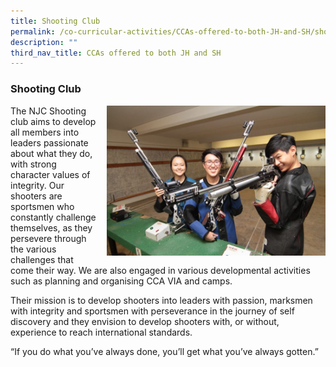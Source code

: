 ```yaml
---
title: Shooting Club
permalink: /co-curricular-activities/CCAs-offered-to-both-JH-and-SH/shooting-club/
description: ""
third_nav_title: CCAs offered to both JH and SH
---
```

### Shooting Club

<img src="/images/shooting1.png" style="width:350px;height:240px;margin-left:15px;" align = "right"> The NJC Shooting club aims to develop all members into leaders passionate about what they do, with strong character values of integrity. Our shooters are sportsmen who constantly challenge themselves, as they persevere through the various challenges that come their way. We are also engaged in various developmental activities such as planning and organising CCA VIA and camps.

Their mission is to develop shooters into leaders with passion, marksmen with integrity and sportsmen with perseverance in the journey of self discovery and they envision to develop shooters with, or without, experience to reach international standards.

“If you do what you’ve always done, you’ll get what you’ve always gotten.”